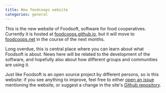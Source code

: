 ```yaml
---
title: New foodcoops website
categories: general
---
```

This is the new website of Foodsoft, software for food cooperatives. Currently
it is hosted at [foodcoops.github.io](https://foodcoops.github.io/), but it
will move to [foodcoops.net](http://foodcoops.net/) in the course of the next
months.

Long overdue, this is central place where you can learn about what Foodsoft is
about. News here will be related to the development of the software, and hopefully
also about how different groups and communities are using it.

Just like Foodsoft is an open source project by different persons, so is this
website: if you see anything to improve, feel free to either
[open an issue](https://github.com/foodcoops/foodsoft/issues/new) mentioning the website,
or suggest a change in the site's [Github repository](https://github.com/foodcoops/foodcoops.github.io).
